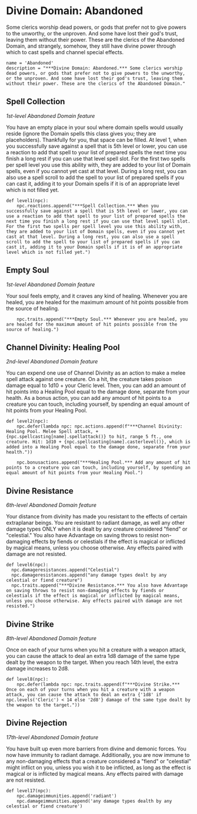 # Divine Domain: Abandoned
Some clerics worship dead powers, or gods that prefer not to give powers to the unworthy, or the unproven. And some have lost their god's trust, leaving them without their power. These are the clerics of the Abandoned Domain, and strangely, somehow, they still have divine power through which to cast spells and channel special effects.

```
name = 'Abandoned'
description = "***Divine Domain: Abandoned.*** Some clerics worship dead powers, or gods that prefer not to give powers to the unworthy, or the unproven. And some have lost their god's trust, leaving them without their power. These are the clerics of the Abandoned Domain."
```

## Spell Collection
*1st-level Abandoned Domain feature*

You have an empty place in your soul where domain spells would usually reside (ignore the Domain spells this class gives you; they are placeholders). Thankfully for you, that space can be filled. At level 1, when you successfully save against a spell that is 5th level or lower, you can use a reaction to add that spell to your list of prepared spells the next time you finish a long rest if you can use that level spell slot. For the first two spells per spell level you use this ability with, they are added to your list of Domain spells, even if you cannot yet cast at that level. During a long rest, you can also use a spell scroll to add the spell to your list of prepared spells if you can cast it, adding it to your Domain spells if it is of an appropriate level which is not filled yet.

```
def level1(npc):
    npc.reactions.append("***Spell Collection.*** When you successfully save against a spell that is 5th level or lower, you can use a reaction to add that spell to your list of prepared spells the next time you finish a long rest if you can use that level spell slot. For the first two spells per spell level you use this ability with, they are added to your list of Domain spells, even if you cannot yet cast at that level. During a long rest, you can also use a spell scroll to add the spell to your list of prepared spells if you can cast it, adding it to your Domain spells if it is of an appropriate level which is not filled yet.")
```

## Empty Soul
*1st-level Abandoned Domain feature*

Your soul feels empty, and it craves any kind of healing. Whenever you are healed, you are healed for the maximum amount of hit points possible from the source of healing.

```
    npc.traits.append("***Empty Soul.*** Whenever you are healed, you are healed for the maximum amount of hit points possible from the source of healing.")
```

## Channel Divinity: Healing Pool
*2nd-level Abandoned Domain feature*

You can expend one use of Channel Divinity as an action to make a melee spell attack against one creature. On a hit, the creature takes poison damage equal to 1d10 + your Cleric level. Then, you can add an amount of hit points into a Healing Pool equal to the damage done, separate from your health. As a bonus action, you can add any amount of hit points to a creature you can touch, including yourself, by spending an equal amount of hit points from your Healing Pool. 

```
def level2(npc):
    npc.defer(lambda npc: npc.actions.append(f"***Channel Divinity: Healing Pool. Melee Spell attack, +{npc.spellcasting[name].spellattack()} to hit, range 5 ft., one creature. Hit: 1d10 + {npc.spellcasting[name].casterlevel()}, which is added into a Healing Pool equal to the damage done, separate from your health."))

    npc.bonusactions.append("***Healing Pool.*** Add any amount of hit points to a creature you can touch, including yourself, by spending an equal amount of hit points from your Healing Pool.")
```

## Divine Resistance
*6th-level Abandoned Domain feature*

Your distance from divinity has made you resistant to the effects of certain extraplanar beings. You are resistant to radiant damage, as well any other damage types ONLY when it is dealt by any creature considered "fiend" or "celestial." You also have Advantage on saving throws to resist non-damaging effects by fiends or celestials if the effect is magical or inflicted by magical means, unless you choose otherwise. Any effects paired with damage are not resisted.

```
def level6(npc):
  npc.damageresistances.append("Celestial")
  npc.damageresistances.append("any damage types dealt by any celestial or fiend creature")
  npc.traits.append("***Divine Resistance.*** You also have Advantage on saving throws to resist non-damaging effects by fiends or celestials if the effect is magical or inflicted by magical means, unless you choose otherwise. Any effects paired with damage are not resisted.")
```

## Divine Strike
*8th-level Abandoned Domain feature*

Once on each of your turns when you hit a creature with a weapon attack, you can cause the attack to deal an extra 1d8 damage of the same type dealt by the weapon to the target. When you reach 14th level, the extra damage increases to 2d8.

```
def level8(npc):
    npc.defer(lambda npc: npc.traits.append(f"***Divine Strike.*** Once on each of your turns when you hit a creature with a weapon attack, you can cause the attack to deal an extra {'1d8' if npc.levels('Cleric') < 14 else '2d8'} damage of the same type dealt by the weapon to the target."))
```

## Divine Rejection
*17th-level Abandoned Domain feature*

You have built up even more barriers from divine and demonic forces. You now have immunity to radiant damage. Additionally, you are now immune to any non-damaging effects that a creature considered a "fiend" or "celestial" might inflict on you, unless you wish it to be inflicted, as long as the effect is magical or is inflicted by magical means. Any effects paired with damage are not resisted.

```
def level17(npc):
    npc.damageimmunities.append('radiant')
    npc.damageimmunities.append('any damage types dealth by any celestial or fiend creature')
```
